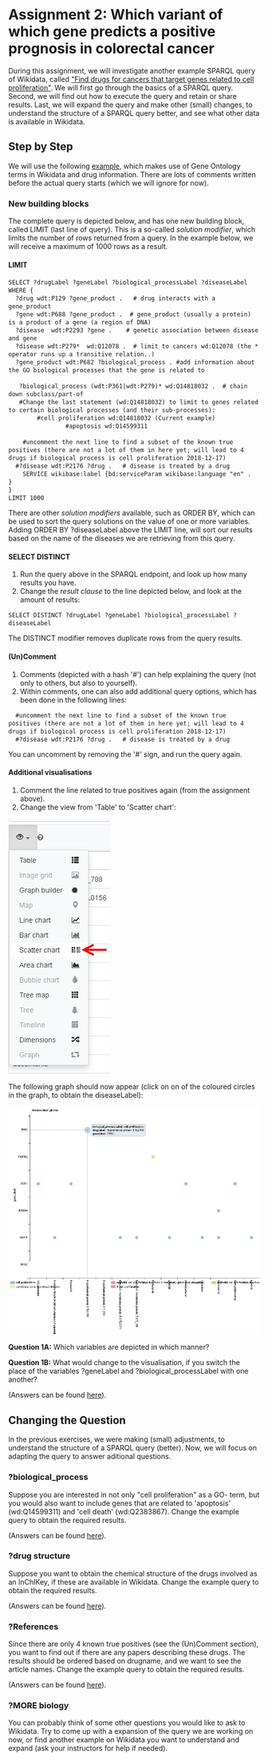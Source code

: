 Assignment 2: Which variant of which gene predicts a positive prognosis in colorectal cancer
=================

During this assignment, we will investigate another example SPARQL query of Wikidata, called ["Find drugs for cancers that target genes related to cell proliferation"](https://www.wikidata.org/wiki/Wikidata:SPARQL_query_service/queries/examples#Find_drugs_for_cancers_that_target_genes_related_to_cell_proliferation). We will first go through the basics of a SPARQL query. Second, we will find out how to execute the query and retain or share results. Last, we will expand the query and make other (small) changes, to understand the structure of a SPARQL query better, and see what other data is available in Wikidata.

## Step by Step

We will use the following [example](https://www.wikidata.org/wiki/Wikidata:SPARQL_query_service/queries/examples#Find_drugs_for_cancers_that_target_genes_related_to_cell_proliferation), which makes use of Gene Ontology terms in Wikidata and drug information. There are lots of comments written before the actual query starts (which we will ignore for now).

### New building blocks
The complete query is depicted below, and has one new building block, called LIMIT (last line of query). This is a so-called _solution modifier_, which limits the number of rows returned from a query. In the example below, we will receive a maximum of 1000 rows as a result.

#### LIMIT
```SPARQL
SELECT ?drugLabel ?geneLabel ?biological_processLabel ?diseaseLabel
WHERE {
  ?drug wdt:P129 ?gene_product .   # drug interacts with a gene_product
  ?gene wdt:P688 ?gene_product .  # gene_product (usually a protein) is a product of a gene (a region of DNA)
  ?disease	wdt:P2293 ?gene .    # genetic association between disease and gene
  ?disease wdt:P279*  wd:Q12078 .  # limit to cancers wd:Q12078 (the * operator runs up a transitive relation..)
  ?gene_product wdt:P682 ?biological_process . #add information about the GO biological processes that the gene is related to 
  
   ?biological_process (wdt:P361|wdt:P279)* wd:Q14818032 .  # chain down subclass/part-of
   #Change the last statement (wd:Q14818032) to limit to genes related to certain biological processes (and their sub-processes):
  		#cell proliferation wd:Q14818032 (Current example)
                #apoptosis wd:Q14599311

    #uncomment the next line to find a subset of the known true positives (there are not a lot of them in here yet; will lead to 4 drugs if biological process is cell proliferation 2018-12-17)
  #?disease wdt:P2176 ?drug . 	# disease is treated by a drug
  	SERVICE wikibase:label {bd:serviceParam wikibase:language "en" .	}
}
LIMIT 1000
```

There are other _solution modifiers_ available, such as ORDER BY, which can be used to sort the query solutions on the value of one or more variables. Adding ORDER BY ?diseaseLabel above the LIMIT line, will sort our results based on the name of the diseases we are retrieving from this query.

#### SELECT DISTINCT

1. Run the query above in the SPARQL endpoint, and look up how many results you have.
1. Change the _result clause_ to the line depicted below, and look at the amount of results:

```SPARQL
SELECT DISTINCT ?drugLabel ?geneLabel ?biological_processLabel ?diseaseLabel
```

The DISTINCT modifier removes duplicate rows from the query results.

#### (Un)Comment

1. Comments (depicted with a hash '#') can help explaining the query (not only to others, but also to yourself).
1. Within comments, one can also add additional query options, which has been done in the following lines:

```SPARQL
  #uncomment the next line to find a subset of the known true positives (there are not a lot of them in here yet; will lead to 4 drugs if biological process is cell proliferation 2018-12-17)
  #?disease wdt:P2176 ?drug . 	# disease is treated by a drug
```
You can uncomment by removing the '#' sign, and run the query again.

#### Additional visualisations

1. Comment the line related to true positives again (from the assignment above).
1. Change the view from 'Table' to 'Scatter chart':

![Select Scatter Chart](../Images/Scatter_chart_example2.jpg)

The following graph should now appear (click on on of the coloured circles in the graph, to obtain the diseaseLabel):

![Select Scatter Chart](../Images/Scatter_chart_visualisation_example2.JPG)


**Question 1A:** Which variables are depicted in which manner? 

**Question 1B:** What would change to the visualisation, if you switch the place of the variables ?geneLabel and  ?biological_processLabel with one another?

(Answers can be found [here](../Answers/AnswersAssignment2.md)). 


## Changing the Question

In the previous exercises, we were making (small) adjustments, to understand the structure of a SPARQL query (better). Now, we will focus on adapting the query to answer aditional questions.

### ?biological_process

Suppose you are interested in not only "cell proliferation" as a GO- term, but you would also want to include genes that are related to 'apoptosis' (wd:Q14599311) and 'cell death' (wd:Q2383867). Change the example query to obtain the required results.

(Answers can be found [here](../Answers/AnswersAssignment2.md)). 


### ?drug structure

Suppose you want to obtain the chemical structure of the drugs involved as an InChIKey, if these are available in Wikidata. Change the example query to obtain the required results.

(Answers can be found [here](../Answers/AnswersAssignment2.md)). 

### ?References

Since there are only 4 known true positives (see the (Un)Comment section), you want to find out if there are any papers describing these drugs. The results should be ordered based on drugname, and we want to see the article names. Change the example query to obtain the required results.

(Answers can be found [here](../Answers/AnswersAssignment2.md)). 


### ?MORE biology

You can probably think of some other questions you would like to ask to Wikidata. Try to come up with a expansion of the query we are working on now, or find another example on Wikidata you want to understand and expand (ask your instructors for help if needed).
